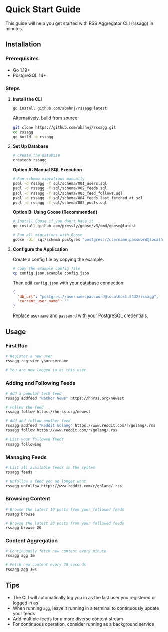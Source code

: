 # Quick Start Guide

This guide will help you get started with RSS Aggregator CLI (rssagg) in minutes.

## Installation

### Prerequisites

- Go 1.19+
- PostgreSQL 14+

### Steps

1. **Install the CLI**

   ```bash
   go install github.com/abahnj/rssagg@latest
   ```

   Alternatively, build from source:

   ```bash
   git clone https://github.com/abahnj/rssagg.git
   cd rssagg
   go build -o rssagg
   ```

2. **Set Up Database**

   ```bash
   # Create the database
   createdb rssagg
   ```

   **Option A: Manual SQL Execution**
   ```bash
   # Run schema migrations manually
   psql -d rssagg -f sql/schema/001_users.sql
   psql -d rssagg -f sql/schema/002_feeds.sql
   psql -d rssagg -f sql/schema/003_feed_follows.sql
   psql -d rssagg -f sql/schema/004_feeds_last_fetched_at.sql
   psql -d rssagg -f sql/schema/005_posts.sql
   ```

   **Option B: Using Goose (Recommended)**
   ```bash
   # Install Goose if you don't have it
   go install github.com/pressly/goose/v3/cmd/goose@latest
   
   # Run all migrations with Goose
   goose -dir sql/schema postgres "postgres://username:password@localhost:5432/rssagg" up
   ```

3. **Configure the Application**

   Create a config file by copying the example:

   ```bash
   # Copy the example config file
   cp config.json.example config.json
   ```

   Then edit `config.json` with your database connection:

   ```json
   {
     "db_url": "postgres://username:password@localhost:5432/rssagg",
     "current_user_name": ""
   }
   ```

   Replace `username` and `password` with your PostgreSQL credentials.

## Usage

### First Run

```bash
# Register a new user
rssagg register yourusername

# You are now logged in as this user
```

### Adding and Following Feeds

```bash
# Add a popular tech feed
rssagg addfeed "Hacker News" https://hnrss.org/newest

# Follow the feed
rssagg follow https://hnrss.org/newest

# Add and follow another feed
rssagg addfeed "Reddit Golang" https://www.reddit.com/r/golang/.rss
rssagg follow https://www.reddit.com/r/golang/.rss

# List your followed feeds
rssagg following
```

### Managing Feeds

```bash
# List all available feeds in the system
rssagg feeds

# Unfollow a feed you no longer want
rssagg unfollow https://www.reddit.com/r/golang/.rss
```

### Browsing Content

```bash
# Browse the latest 10 posts from your followed feeds
rssagg browse

# Browse the latest 20 posts from your followed feeds
rssagg browse 20
```

### Content Aggregation

```bash
# Continuously fetch new content every minute
rssagg agg 1m

# Fetch new content every 30 seconds
rssagg agg 30s
```

## Tips

- The CLI will automatically log you in as the last user you registered or logged in as
- When running `agg`, leave it running in a terminal to continuously update your feeds
- Add multiple feeds for a more diverse content stream
- For continuous operation, consider running as a background service
